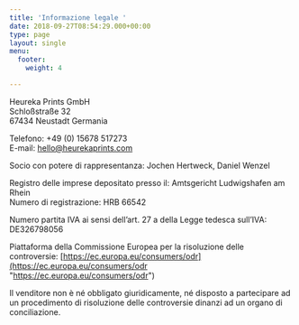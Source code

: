 ```yaml
---
title: 'Informazione legale '
date: 2018-09-27T08:54:29.000+00:00
type: page
layout: single
menu:
  footer:
    weight: 4

---
```

Heureka Prints GmbH  
Schloßstraße 32  
67434 Neustadt
Germania

Telefono: +49 (0) 15678 517273  
E-mail: hello@heurekaprints.com

Socio con potere di rappresentanza: Jochen Hertweck, Daniel Wenzel

Registro delle imprese depositato presso il: Amtsgericht Ludwigshafen am Rhein  
Numero di registrazione: HRB 66542

Numero partita IVA ai sensi dell’art. 27 a della Legge tedesca sull’IVA: DE326798056

Piattaforma della Commissione Europea per la risoluzione delle controversie: [https://ec.europa.eu/consumers/odr](https://ec.europa.eu/consumers/odr "https://ec.europa.eu/consumers/odr")

Il venditore non è né obbligato giuridicamente, né disposto a partecipare ad un procedimento di risoluzione delle controversie dinanzi ad un organo di conciliazione.